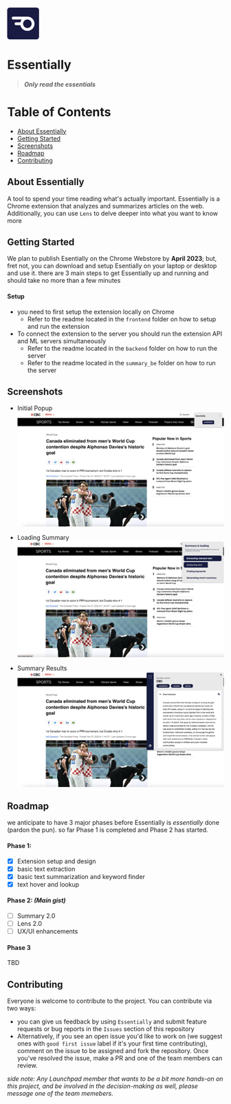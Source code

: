 ![image-20221127184649506](assets/icon.png)

# Essentially

> ##### _Only read the essentials_

# Table of Contents
- [About Essentially](#About-Essentially)
- [Getting Started](#Getting-Started)
- [Screenshots](#Screenshots)
- [Roadmap](#Roadmap)
- [Contributing](#Contributing)

## About Essentially

A tool to spend your time reading what's actually important. Essentially is a Chrome extension that analyzes and summarizes articles on the web. Additionally, you can use `Lens` to delve deeper into what you want to know more

## Getting Started

We plan to publish Esentially on the Chrome Webstore by **April 2023**; but, fret not, you can download and setup Esentially on your laptop or desktop and use it.
there are 3 main steps to get Essentially up and running and should take no more than a few minutes

#### Setup

- you need to first setup the extension locally on Chrome
  - Refer to the readme located in the `frontend` folder on how to setup and run the extension
- To connect the extension to the server you should run the extension API and ML servers simultaneously
  - Refer to the readme located in the `backend` folder on how to run the server
  - Refer to the readme located in the `summary_be` folder on how to run the server

## Screenshots

- Initial Popup
  ![image-20221127184649506](assets/img1.png)

- Loading Summary
  ![image-20221127184649506](assets/img2.png)

- Summary Results
  ![image-20221127184649506](assets/img3.png)

## Roadmap

we anticipate to have 3 major phases before Essentially is _essentially_ done (pardon the pun).
so far Phase 1 is completed and Phase 2 has started.

#### Phase 1:

- [x] Extension setup and design
- [x] basic text extraction
- [x] basic text summarization and keyword finder
- [x] text hover and lookup

#### Phase 2: **_(Main gist)_**

- [ ] Summary 2.0
- [ ] Lens 2.0
- [ ] UX/UI enhancements

#### Phase 3

TBD

## Contributing

Everyone is welcome to contribute to the project. You can contribute via two ways:

- you can give us feedback by using `Essentially` and submit feature requests or bug reports in the `Issues` section of this repository
- Alternatively, if you see an open issue you'd like to work on (we suggest ones with `good first issue` label if it's your first time contributing), comment on the issue to be assigned and fork the repository. Once you've resolved the issue, make a PR and one of the team members can review.

_side note: Any Launchpad member that wants to be a bit more hands-on on this project, and be involved in the decision-making as well, please message one of the team memebers._
